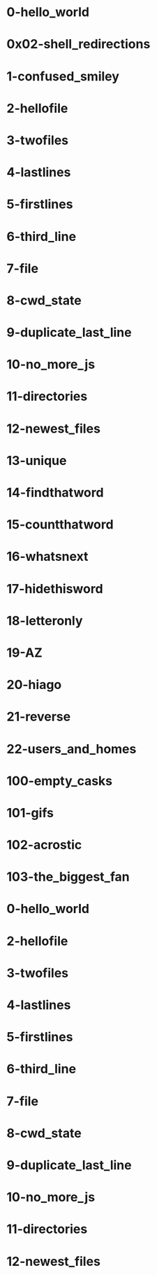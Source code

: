 # 0-hello_world
# 0x02-shell_redirections
# 1-confused_smiley
# 2-hellofile
# 3-twofiles
# 4-lastlines
# 5-firstlines
# 6-third_line
# 7-file
# 8-cwd_state
# 9-duplicate_last_line
# 10-no_more_js
# 11-directories
# 12-newest_files
# 13-unique
# 14-findthatword
# 15-countthatword
# 16-whatsnext
# 17-hidethisword
# 18-letteronly
# 19-AZ
# 20-hiago
# 21-reverse
# 22-users_and_homes
# 100-empty_casks
# 101-gifs
# 102-acrostic
# 103-the_biggest_fan
# 0-hello_world
# 2-hellofile
# 3-twofiles
# 4-lastlines
# 5-firstlines
# 6-third_line
# 7-file
# 8-cwd_state
# 9-duplicate_last_line
# 10-no_more_js
# 11-directories
# 12-newest_files
